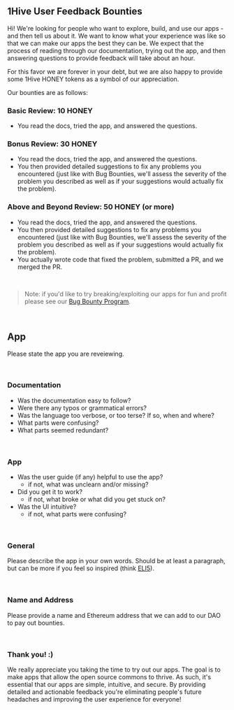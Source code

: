 ## 1Hive User Feedback Bounties

Hi! We're looking for people who want to explore, build, and use our apps - and then tell us about it. We want to know what your experience was like so that we can make our apps the best they can be. We expect that the process of reading through our documentation, trying out the app, and then answering questions to provide feedback will take about an hour. 

For this favor we are forever in your debt, but we are also happy to provide some 1Hive HONEY tokens as a symbol of our appreciation.

Our bounties are as follows:

### Basic Review: 10 HONEY
- You read the docs, tried the app, and answered the questions.

### Bonus Review: 30 HONEY
- You read the docs, tried the app, and answered the questions.
- You then provided detailed suggestions to fix any problems you encountered (just like with Bug Bounties, we'll assess the severity of the problem you described as well as if your suggestions would actually fix the problem).

### Above and Beyond Review: 50 HONEY (or more)
- You read the docs, tried the app, and answered the questions.
- You then provided detailed suggestions to fix any problems you encountered (just like with Bug Bounties, we'll assess the severity of the problem you described as well as if your suggestions would actually fix the problem).
- You actually wrote code that fixed the problem, submitted a PR, and we merged the PR.

<br />

> Note: if you'd like to try breaking/exploiting our apps for fun and profit please see our [Bug Bounty Program](https://1hive.org/contribute/bug-bounty).

<br />

## App

Please state the app you are reveiewing.

<br />

### Documentation
- Was the documentation easy to follow?
- Were there any typos or grammatical errors?
- Was the language too verbose, or too terse? If so, when and where?
- What parts were confusing?
- What parts seemed redundant?

<br />

### App
- Was the user guide (if any) helpful to use the app?
	- if not, what was unclearn and/or missing?
- Did you get it to work?
	- if not, what broke or what did you get stuck on?
- Was the UI intuitive?
	- if not, what parts were confusing?

<br />

### General

Please describe the app in your own words. Should be at least a paragraph, but can be more if you feel so inspired (think [ELI5](https://www.reddit.com/r/explainlikeimfive/)).

<br />

### Name and Address

Please provide a name and Ethereum address that we can add to our DAO to pay out bounties.

<br />

### Thank you! :)

We really appreciate you taking the time to try out our apps. The goal is to make apps that allow the open source commons to thrive. As such, it's essential that our apps are simple, intuitive, and secure. By providing detailed and actionable feedback you're eliminating people's future headaches and improving the user experience for everyone!

<br />
